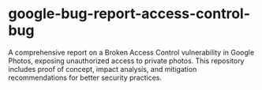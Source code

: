 # google-bug-report-access-control-bug
A comprehensive report on a Broken Access Control vulnerability in Google Photos, exposing unauthorized access to private photos. This repository includes proof of concept, impact analysis, and mitigation recommendations for better security practices.
